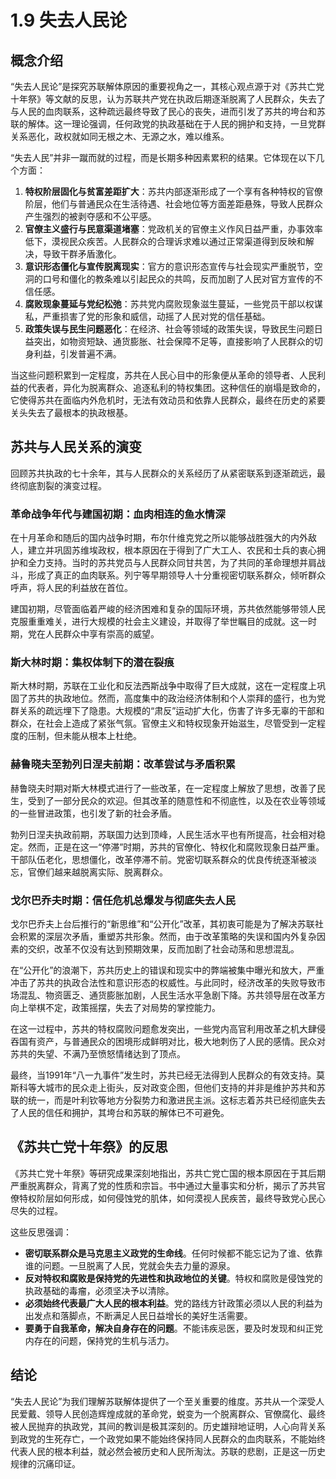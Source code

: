# 1.9 失去人民论

## 概念介绍

“失去人民论”是探究苏联解体原因的重要视角之一，其核心观点源于对《苏共亡党十年祭》等文献的反思，认为苏联共产党在执政后期逐渐脱离了人民群众，失去了与人民的血肉联系，这种疏远最终导致了民心的丧失，进而引发了苏共的垮台和苏联的解体。这一理论强调，任何政党的执政基础在于人民的拥护和支持，一旦党群关系恶化，政权就如同无根之木、无源之水，难以维系。

“失去人民”并非一蹴而就的过程，而是长期多种因素累积的结果。它体现在以下几个方面：

1.  **特权阶层固化与贫富差距扩大**：苏共内部逐渐形成了一个享有各种特权的官僚阶层，他们与普通民众在生活待遇、社会地位等方面差距悬殊，导致人民群众产生强烈的被剥夺感和不公平感。
2.  **官僚主义盛行与民意渠道堵塞**：党政机关的官僚主义作风日益严重，办事效率低下，漠视民众疾苦。人民群众的合理诉求难以通过正常渠道得到反映和解决，导致干群矛盾激化。
3.  **意识形态僵化与宣传脱离现实**：官方的意识形态宣传与社会现实严重脱节，空洞的口号和僵化的教条难以引起民众的共鸣，反而加剧了人民对官方宣传的不信任感。
4.  **腐败现象蔓延与党纪松弛**：苏共党内腐败现象滋生蔓延，一些党员干部以权谋私，严重损害了党的形象和威信，动摇了人民对党的信任基础。
5.  **政策失误与民生问题恶化**：在经济、社会等领域的政策失误，导致民生问题日益突出，如物资短缺、通货膨胀、社会保障不足等，直接影响了人民群众的切身利益，引发普遍不满。

当这些问题积累到一定程度，苏共在人民心目中的形象便从革命的领导者、人民利益的代表者，异化为脱离群众、追逐私利的特权集团。这种信任的崩塌是致命的，它使得苏共在面临内外危机时，无法有效动员和依靠人民群众，最终在历史的紧要关头失去了最根本的执政根基。

## 苏共与人民关系的演变

回顾苏共执政的七十余年，其与人民群众的关系经历了从紧密联系到逐渐疏远，最终彻底割裂的演变过程。

### 革命战争年代与建国初期：血肉相连的鱼水情深

在十月革命和随后的国内战争时期，布尔什维克党之所以能够战胜强大的内外敌人，建立并巩固苏维埃政权，根本原因在于得到了广大工人、农民和士兵的衷心拥护和全力支持。当时的苏共党员与人民群众同甘共苦，为了共同的革命理想并肩战斗，形成了真正的血肉联系。列宁等早期领导人十分重视密切联系群众，倾听群众呼声，将人民的利益放在首位。

建国初期，尽管面临着严峻的经济困难和复杂的国际环境，苏共依然能够带领人民克服重重难关，进行大规模的社会主义建设，并取得了举世瞩目的成就。这一时期，党在人民群众中享有崇高的威望。

### 斯大林时期：集权体制下的潜在裂痕

斯大林时期，苏联在工业化和反法西斯战争中取得了巨大成就，这在一定程度上巩固了苏共的执政地位。然而，高度集中的政治经济体制和个人崇拜的盛行，也为党群关系的疏远埋下了隐患。大规模的“肃反”运动扩大化，伤害了许多无辜的干部和群众，在社会上造成了紧张气氛。官僚主义和特权现象开始滋生，尽管受到一定程度的压制，但未能从根本上杜绝。

### 赫鲁晓夫至勃列日涅夫前期：改革尝试与矛盾积累

赫鲁晓夫时期对斯大林模式进行了一些改革，在一定程度上解放了思想，改善了民生，受到了一部分民众的欢迎。但其改革的随意性和不彻底性，以及在农业等领域的一些冒进政策，也引发了新的社会矛盾。

勃列日涅夫执政前期，苏联国力达到顶峰，人民生活水平也有所提高，社会相对稳定。然而，正是在这一“停滞”时期，苏共的官僚化、特权化和腐败现象日益严重。干部队伍老化，思想僵化，改革停滞不前。党密切联系群众的优良传统逐渐被淡忘，官僚们越来越脱离实际、脱离群众。

### 戈尔巴乔夫时期：信任危机总爆发与彻底失去人民

戈尔巴乔夫上台后推行的“新思维”和“公开化”改革，其初衷可能是为了解决苏联社会积累的深层次矛盾，重塑苏共形象。然而，由于改革策略的失误和国内外复杂因素的交织，改革不仅没有达到预期效果，反而加剧了社会动荡和思想混乱。

在“公开化”的浪潮下，苏共历史上的错误和现实中的弊端被集中曝光和放大，严重冲击了苏共的执政合法性和意识形态的权威性。与此同时，经济改革的失败导致市场混乱、物资匮乏、通货膨胀加剧，人民生活水平急剧下降。苏共领导层在改革方向上举棋不定，政策摇摆，失去了对局势的掌控能力。

在这一过程中，苏共的特权腐败问题愈发突出，一些党内高官利用改革之机大肆侵吞国有资产，与普通民众的困境形成鲜明对比，极大地刺伤了人民的感情。民众对苏共的失望、不满乃至愤怒情绪达到了顶点。

最终，当1991年“八一九事件”发生时，苏共已经无法得到人民群众的有效支持。莫斯科等大城市的民众走上街头，反对政变企图，但他们支持的并非是维护苏共和苏联的统一，而是叶利钦等地方分裂势力和激进民主派。这标志着苏共已经彻底失去了人民的信任和拥护，其垮台和苏联的解体已不可避免。

## 《苏共亡党十年祭》的反思

《苏共亡党十年祭》等研究成果深刻地指出，苏共亡党亡国的根本原因在于其后期严重脱离群众，背离了党的性质和宗旨。书中通过大量事实和分析，揭示了苏共官僚特权阶层如何形成，如何侵蚀党的肌体，如何漠视人民疾苦，最终导致党心民心尽失的过程。

这些反思强调：

*   **密切联系群众是马克思主义政党的生命线**。任何时候都不能忘记为了谁、依靠谁的问题。一旦脱离了人民，党就会失去力量的源泉。
*   **反对特权和腐败是保持党的先进性和执政地位的关键**。特权和腐败是侵蚀党的执政基础的毒瘤，必须坚决予以清除。
*   **必须始终代表最广大人民的根本利益**。党的路线方针政策必须以人民的利益为出发点和落脚点，不断满足人民日益增长的美好生活需要。
*   **要勇于自我革命，解决自身存在的问题**。不能讳疾忌医，要及时发现和纠正党内存在的问题，保持党的生机与活力。

## 结论

“失去人民论”为我们理解苏联解体提供了一个至关重要的维度。苏共从一个深受人民爱戴、领导人民创造辉煌成就的革命党，蜕变为一个脱离群众、官僚腐化、最终被人民抛弃的执政党，其间的教训是极其深刻的。历史雄辩地证明，人心向背关系到政党的生死存亡，一个政党如果不能始终保持同人民群众的血肉联系，不能始终代表人民的根本利益，就必然会被历史和人民所淘汰。苏联的悲剧，正是这一历史规律的沉痛印证。